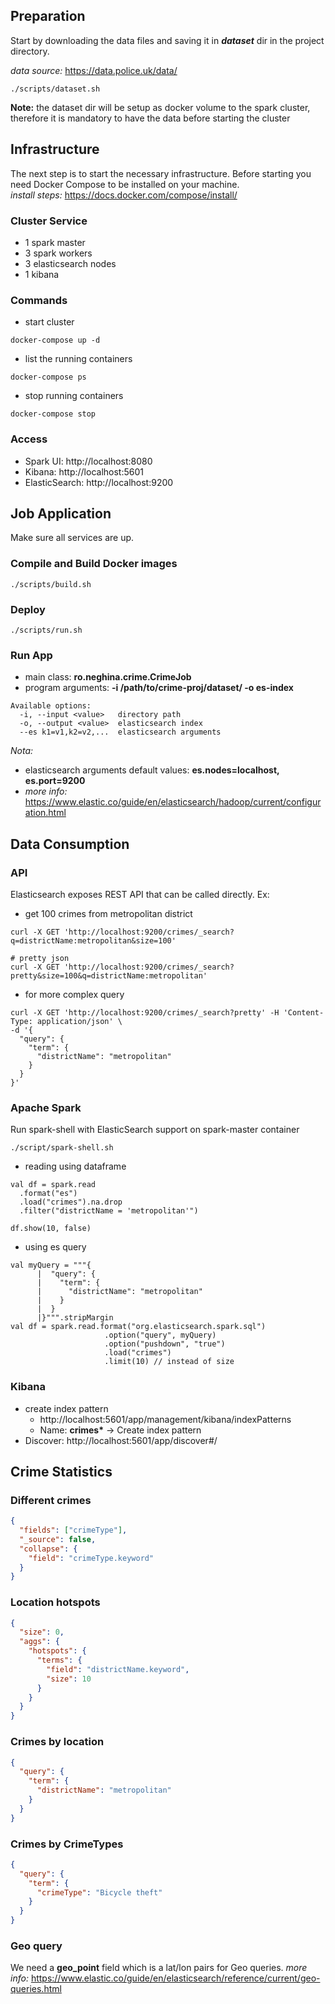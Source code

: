 ## Preparation
Start by downloading the data files and saving it in __*dataset*__ dir in the project directory.

*data source:* https://data.police.uk/data/
```shell
./scripts/dataset.sh
```
__Note:__ the dataset dir will be setup as docker volume to the spark cluster, therefore it is mandatory to have the data before starting the cluster       

## Infrastructure 
The next step is to start the necessary infrastructure.
Before starting you need Docker Compose to be installed on your machine.  
*install steps:* https://docs.docker.com/compose/install/

### Cluster Service
* 1 spark master
* 3 spark workers
* 3 elasticsearch nodes 
* 1 kibana

### Commands 
* start cluster 
```shell
docker-compose up -d
```
* list the running containers
```shell
docker-compose ps
```
* stop running containers
```shell
docker-compose stop
```

### Access
* Spark UI: http://localhost:8080
* Kibana: http://localhost:5601
* ElasticSearch: http://localhost:9200

## Job Application 
Make sure all services are up. 

### Compile and Build Docker images
```shell
./scripts/build.sh
```

### Deploy 
```shell
./scripts/run.sh
```

### Run App 
* main class: __ro.neghina.crime.CrimeJob__
* program arguments: __-i /path/to/crime-proj/dataset/ -o es-index__
```
Available options:
  -i, --input <value>   directory path
  -o, --output <value>  elasticsearch index
  --es k1=v1,k2=v2,...  elasticsearch arguments
```
_Nota:_ 
- elasticsearch arguments default values: __es.nodes=localhost, es.port=9200__
- _more info:_ https://www.elastic.co/guide/en/elasticsearch/hadoop/current/configuration.html 

## Data Consumption

### API
Elasticsearch exposes REST API that can be called directly.
Ex: 
* get 100 crimes from metropolitan district
```shell
curl -X GET 'http://localhost:9200/crimes/_search?q=districtName:metropolitan&size=100'

# pretty json
curl -X GET 'http://localhost:9200/crimes/_search?pretty&size=100&q=districtName:metropolitan'
```
* for more complex query 
```shell
curl -X GET 'http://localhost:9200/crimes/_search?pretty' -H 'Content-Type: application/json' \
-d '{ 
  "query": {
    "term": {
      "districtName": "metropolitan"
    }
  } 
}'
```

### Apache Spark
Run spark-shell with ElasticSearch support on spark-master container 
```shell
./script/spark-shell.sh
```
* reading using dataframe 
```
val df = spark.read
  .format("es")
  .load("crimes").na.drop
  .filter("districtName = 'metropolitan'")
  
df.show(10, false)  
```
* using es query 
```
val myQuery = """{ 
      |  "query": {
      |    "term": {
      |      "districtName": "metropolitan"
      |    }
      |  } 
      |}""".stripMargin
val df = spark.read.format("org.elasticsearch.spark.sql")
                     .option("query", myQuery)
                     .option("pushdown", "true")
                     .load("crimes")
                     .limit(10) // instead of size
```
### Kibana
* create index pattern 
  * http://localhost:5601/app/management/kibana/indexPatterns
  * Name: __crimes*__ -> Create index pattern
* Discover: http://localhost:5601/app/discover#/

## Crime Statistics

### Different crimes
```json
{
  "fields": ["crimeType"],
  "_source": false,
  "collapse": {
    "field": "crimeType.keyword"
  }
}
```
### Location hotspots
```json
{
  "size": 0,
  "aggs": {
    "hotspots": {
      "terms": {
        "field": "districtName.keyword",
        "size": 10
      }
    }
  }
}
```
### Crimes by location
```json
{ 
  "query": {
    "term": {
      "districtName": "metropolitan"
    }
  } 
}
```
### Crimes by CrimeTypes
```json
{ 
  "query": {
    "term": {
      "crimeType": "Bicycle theft"
    }
  } 
}
```
### Geo query
We need a __geo_point__ field which is a lat/lon pairs for Geo queries.
_more info:_ https://www.elastic.co/guide/en/elasticsearch/reference/current/geo-queries.html
